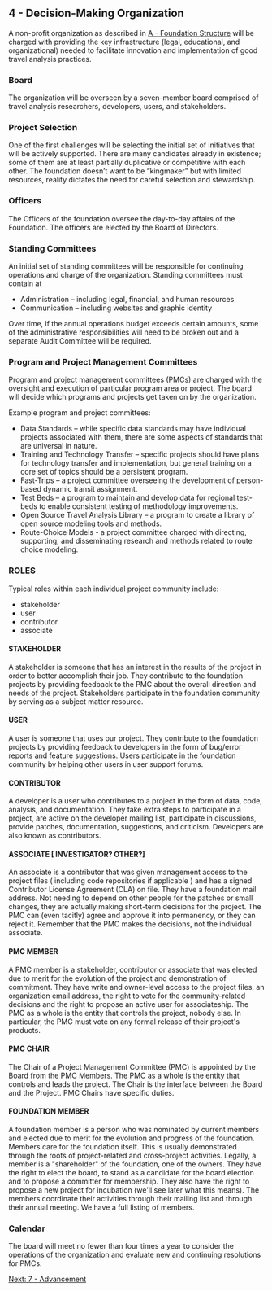## 4 - Decision-Making Organization

A non-profit organization as described in [A - Foundation Structure](A-foundation-structure.md) will be charged with providing the key infrastructure (legal, educational, and organizational) needed to facilitate innovation and implementation of good travel analysis practices.  

### Board
The organization will be overseen by a seven-member board comprised of travel analysis researchers, developers, users, and stakeholders.  

### Project Selection
One of the first challenges will be selecting the initial set of initiatives that will be actively supported. There are many candidates already in existence; some of them are at least partially duplicative or competitive with each other. The foundation doesn’t want to be “kingmaker” but with limited resources, reality dictates the need for careful selection and stewardship.

### Officers
The Officers of the foundation oversee the day-to-day affairs of the Foundation. The officers are elected by the Board of Directors.

### Standing Committees  
An initial set of standing committees will be responsible for continuing operations and charge of the organization.  Standing committees must contain at 

 * Administration – including legal, financial, and human resources
 * Communication – including websites and graphic identity

Over time, if the annual operations budget exceeds certain amounts, some of the administrative responsibilities will need to be broken out and a separate Audit Committee will be required.

### Program and Project Management Committees
Program and project management committees (PMCs) are charged with the oversight and execution of particular program area or project.  The board will decide which programs and projects get taken on by the organization.  

Example program and project committees:

 * Data Standards – while specific data standards may have individual projects associated with them, there are some aspects of standards that are universal in nature.
 * Training and Technology Transfer – specific projects should have plans for technology transfer and implementation, but general training on a core set of topics should be a persistent program.
 * Fast-Trips – a project committee overseeing the development of person-based dynamic transit assignment.
 * Test Beds – a program to maintain and develop data for regional test-beds to enable consistent testing of methodology improvements.
 * Open Source Travel Analysis Library – a program to create a library of open source modeling tools and methods.
 * Route-Choice Models - a project committee charged with directing, supporting, and disseminating research and methods related to route choice modeling.

### ROLES
Typical roles within each individual project community include:

* stakeholder
* user
* contributor
* associate

#### STAKEHOLDER
A stakeholder is someone that has an interest in the results of the project in order to better accomplish their job. They contribute to the foundation projects by providing feedback to the PMC about the overall direction and needs of the project. Stakeholders participate in the foundation community by serving as a subject matter resource.

#### USER
A user is someone that uses our project. They contribute to the foundation projects by providing feedback to developers in the form of bug/error reports and feature suggestions. Users participate in the foundation community by helping other users in user support forums.

#### CONTRIBUTOR
A developer is a user who contributes to a project in the form of data, code, analysis, and documentation. They take extra steps to participate in a project, are active on the developer mailing list, participate in discussions, provide patches, documentation, suggestions, and criticism. Developers are also known as contributors.

#### ASSOCIATE [ INVESTIGATOR? OTHER?]
An associate is a contributor that was given management access to the project files ( including code repositories if applicable ) and has a signed Contributor License Agreement (CLA) on file. They have a foundation mail address. Not needing to depend on other people for the patches or small changes, they are actually making short-term decisions for the project. The PMC can (even tacitly) agree and approve it into permanency, or they can reject it. Remember that the PMC makes the decisions, not the individual associate.

#### PMC MEMBER
A PMC member is a stakeholder, contributor or associate that was elected due to merit for the evolution of the project and demonstration of commitment. They have write and owner-level access to the project files, an organization email address, the right to vote for the community-related decisions and the right to propose an active user for associateship. The PMC as a whole is the entity that controls the project, nobody else. In particular, the PMC must vote on any formal release of their project's products.

#### PMC CHAIR
The Chair of a Project Management Committee (PMC) is appointed by the Board from the PMC Members. The PMC as a whole is the entity that controls and leads the project. The Chair is the interface between the Board and the Project. PMC Chairs have specific duties.

#### FOUNDATION MEMBER
A foundation member is a person who was nominated by current members and elected due to merit for the evolution and progress of the foundation. Members care for the foundation itself. This is usually demonstrated through the roots of project-related and cross-project activities. Legally, a member is a "shareholder" of the foundation, one of the owners. They have the right to elect the board, to stand as a candidate for the board election and to propose a committer for membership. They also have the right to propose a new project for incubation (we'll see later what this means). The members coordinate their activities through their mailing list and through their annual meeting. We have a full listing of members.

### Calendar
The board will meet no fewer than four times a year to consider the operations of the organization and evaluate new and continuing resolutions for PMCs.

[Next: 7 - Advancement](7-advancement.md)  


